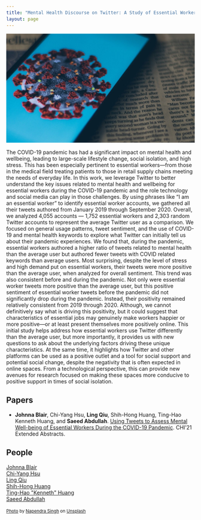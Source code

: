 ```yaml
---
title: "Mental Health Discourse on Twitter: A Study of Essential Workers During COVID-19" # TODO: review project title
layout: page
---
```


<div class="row">
    <div class="col-md-12">
        <div class="col-xs-offset-1 col-md-10">
	        <img src="/files/images/projects/covid-twitter.jpg"/>
        </div>
    </div>
</div>

The COVID-19 pandemic has had a significant impact on mental health and wellbeing, leading to large-scale lifestyle change, social isolation, and high stress. This has been especially pertinent to essential workers—from those in the medical field treating patients to those in retail supply chains meeting the needs of everyday life. In this work, we leverage Twitter to better understand the key issues related to mental health and wellbeing for essential workers during the COVID-19 pandemic and the role technology and social media can play in those challenges.
By using phrases like “I am an essential worker” to identify essential worker accounts, we gathered all their tweets authored from January 2019 through September 2020. Overall, we analyzed 4,055 accounts — 1,752 essential workers and 2,303 random Twitter accounts to represent the average Twitter user as a comparison. We focused on general usage patterns, tweet sentiment, and the use of COVID-19 and mental health keywords to explore what Twitter can initially tell us about their pandemic experiences.
We found that, during the pandemic, essential workers authored a higher ratio of tweets related to mental health than the average user but authored fewer tweets with COVID related keywords than average users. Most surprising, despite the level of stress and high demand put on essential workers, their tweets were more positive than the average user, when analyzed for overall sentiment. This trend was also consistent before and during the pandemic. Not only were essential worker tweets more positive than the average user, but this positive sentiment of essential worker tweets before the pandemic did not significantly drop during the pandemic. Instead, their positivity remained relatively consistent from 2019 through 2020. Although, we cannot definitively say what is driving this positivity, but it could suggest that characteristics of essential jobs may genuinely make workers happier or more positive—or at least present themselves more positively online.
This initial study helps address how essential workers use Twitter differently than the average user, but more importantly, it provides us with new questions to ask about the underlying factors driving these unique characteristics. At the same time, it highlights how Twitter and other platforms can be used as a positive outlet and a tool for social support and potential social change, despite the negativity that is often expected in online spaces. From a technological perspective, this can provide new avenues for research focused on making these spaces more conducive to positive support in times of social isolation.

## Papers ##
* **Johnna Blair**, Chi-Yang Hsu, **Ling Qiu**, Shih-Hong Huang, Ting-Hao Kenneth Huang, and **Saeed Abdullah**.
[Using Tweets to Assess Mental Well-being of Essential Workers During the COVID-19 Pandemic][chi-ea-2021].
CHI’21 Extended Abstracts.

## People ##
[Johnna Blair](https://johnnablair.weebly.com)  
[Chi-Yang Hsu](https://ethan5437.github.io/)  
[Ling Qiu](https://lingqiu3.github.io)  
[Shih-Hong Huang]()  
[Ting-Hao "Kenneth" Huang](https://crowd.ist.psu.edu/)  
[Saeed Abdullah](https://saeedabdullah.com)

[chi-ea-2021]: /files/pubs/covid-twitter-chi-lbw-2021.pdf

<small><a href="https://unsplash.com/photos/A_CpfYSkA98">Photo</a> by <a href="https://unsplash.com/@napender">Napendra Singh</a> on <a href="https://unsplash.com">Unsplash</a></small>